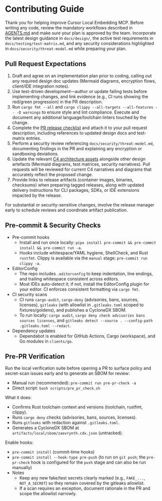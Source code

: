 # Contributing Guide

Thank you for helping improve Cursor Local Embedding MCP. Before writing any code, review the mandatory workflows described in [AGENTS.md](AGENTS.md) and make sure your plan is approved by the team. Incorporate the latest design guidance in `docs/design/`, the active test requirements in `docs/testing/test-matrix.md`, and any security considerations highlighted in `docs/security/threat-model.md` while preparing your plan.

## Pull Request Expectations
1. Draft and agree on an implementation plan prior to coding, calling out any required design doc updates (Mermaid diagrams, encryption flows, client/IDE integration notes).
2. Use test-driven development—author or update failing tests before implementing changes, and link evidence (e.g., CI runs showing the red/green progression) in the PR description.
3. Run `cargo fmt --all` and `cargo clippy --all-targets --all-features -- -D warnings` to ensure style and lint compliance. Execute and document any additional language/toolchain linters touched by the change.
4. Complete the [PR release checklist](docs/process/pr-release-checklist.md) and attach it to your pull request description, including references to updated design docs and test-matrix entries.
5. Perform a security review referencing `docs/security/threat-model.md`, documenting findings in the PR and explaining any encryption or sandboxing deviations.
6. Update the relevant [C4 architecture assets](docs/design/c4/) alongside other design artefacts (Mermaid diagrams, test matrices, security narratives). Pull requests will be reviewed for current C4 narratives and diagrams that accurately reflect the proposed change.
7. Provide links to release artifacts (container images, binaries, checksums) when preparing tagged releases, along with updated delivery instructions for CLI packages, SDKs, or IDE extensions impacted by the release.

For substantial or security-sensitive changes, involve the release manager early to schedule reviews and coordinate artifact publication.

## Pre-commit & Security Checks

- Pre-commit hooks
  - Install and run once locally: `pipx install pre-commit && pre-commit install && pre-commit run -a`.
  - Hooks include whitespace/YAML hygiene, ShellCheck, and Rust `rustfmt`. Clippy is available via the `manual` stage: `pre-commit run clippy -a`.
- EditorConfig
  - The repo includes `.editorconfig` to keep indentation, line endings, and trailing whitespace consistent across editors.
  - Most IDEs auto-detect it; if not, install the EditorConfig plugin for your editor. CI enforces consistent formatting via `cargo fmt`.
- CI security scans
  - CI runs `cargo-audit`, `cargo-deny` (advisories, bans, sources, licenses), `gitleaks` (with allowlist in `.gitleaks.toml` scoped to fixtures/goldens), and publishes a CycloneDX SBOM.
  - To run locally: `cargo audit`, `cargo deny check advisories bans sources licenses`, and `gitleaks detect --source . --config-path .gitleaks.toml --redact`.
- Dependency updates
  - Dependabot is enabled for GitHub Actions, Cargo (workspace), and Go modules in `clients/go`.

## Pre-PR Verification

Run the local verification suite before opening a PR to surface policy and secret-scan issues early and to generate an SBOM for review:

- Manual run (recommended): `pre-commit run pre-pr-check -a`
- Direct script: `bash scripts/pre_pr_check.sh`

What it does:
- Confirms Rust toolchain context and versions (toolchain, rustfmt, clippy).
- Runs `cargo deny` checks (advisories, bans, sources, licenses).
- Runs `gitleaks` with redaction against `.gitleaks.toml`.
- Generates a CycloneDX SBOM at `artifacts/local/sbom/zaevrynth.cdx.json` (untracked).

Enable hooks:
- `pre-commit install` (commit-time hooks)
- `pre-commit install --hook-type pre-push` (to run on `git push`; the `pre-pr-check` hook is configured for the `push` stage and can also be run manually)
- Notes
  - Keep any new fake/test secrets clearly marked (e.g., `FAKE_...`, `NOT_A_SECRET`) so they remain covered by the gitleaks allowlist.
  - If a scan requires an exception, document rationale in the PR and scope the allowlist narrowly.
